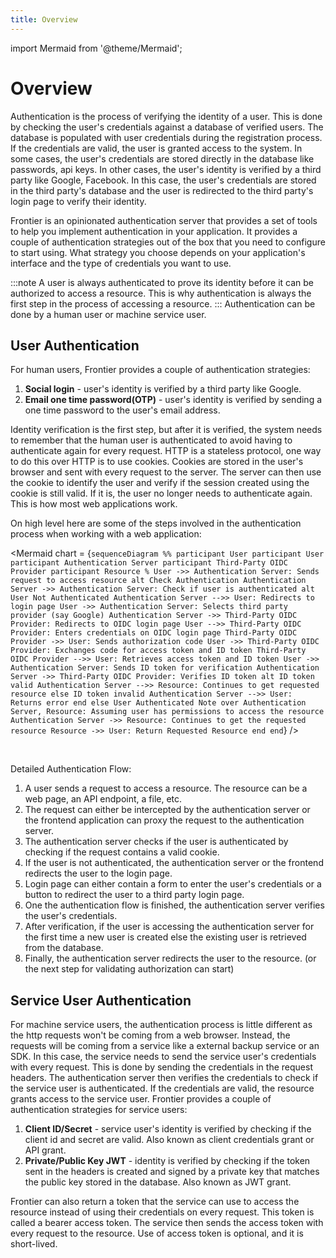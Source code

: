 ```yaml
---
title: Overview
---
```


import Mermaid from '@theme/Mermaid';

# Overview

Authentication is the process of verifying the identity of a user. This is done by checking the user's credentials
against a database of verified users. The database is populated with user credentials during the registration process.
If the credentials are valid, the user is granted access to the system. In some cases, the user's credentials are
stored directly in the database like passwords, api keys. In other cases, the user's identity is verified by a third
party like Google, Facebook. In this case, the user's credentials are stored in the third party's database and the
user is redirected to the third party's login page to verify their identity.

Frontier is an opinionated authentication server that provides a set of tools to help you implement authentication in
your application. It provides a couple of authentication strategies out of the box that you need to configure to start
using. What strategy you choose depends on your application's interface and the type of credentials you want to use.

:::note
A user is always authenticated to prove its identity before it can be authorized to access a
resource. This is why authentication is always the first step in the process of accessing a resource.
:::
Authentication can be done by a human user or machine service user.

## User Authentication

For human users, Frontier provides a couple of authentication strategies:

1. **Social login** - user's identity is verified by a third party like Google.
2. **Email one time password(OTP)** - user's identity is verified by sending a one time password to the user's email address.

Identity verification is the first step, but after it is verified, the system needs to remember that the human user is
authenticated to avoid having to authenticate again for every request. HTTP is a stateless protocol, one way to do this
over HTTP is to use cookies. Cookies are stored in the user's browser and sent with every request to the server.
The server can then use the cookie to identify the user and verify if the session created using the cookie is
still valid. If it is, the user no longer needs to authenticate again. This is how most web applications work.

On high level here are some of the steps involved in the authentication process when working with a web application:

<Mermaid chart = {`sequenceDiagram
    %% participant User
    participant User
    participant Authentication Server
    participant Third-Party OIDC Provider
    participant Resource
   %
    User ->> Authentication Server: Sends request to access resource
      alt Check Authentication
        Authentication Server ->> Authentication Server: Check if user is authenticated
        alt User Not Authenticated
            Authentication Server -->> User: Redirects to login page
            User ->> Authentication Server: Selects third party provider (say Google)
            Authentication Server ->> Third-Party OIDC Provider: Redirects to OIDC login page
            User -->> Third-Party OIDC Provider: Enters credentials on OIDC login page
            Third-Party OIDC Provider ->> User: Sends authorization code
            User ->> Third-Party OIDC Provider: Exchanges code for access token and ID token
            Third-Party OIDC Provider -->> User: Retrieves access token and ID token
            User ->> Authentication Server: Sends ID token for verification
            Authentication Server ->> Third-Party OIDC Provider: Verifies ID token
            alt ID token valid
                Authentication Server -->> Resource: Continues to get requested resource
            else ID token invalid
                Authentication Server -->> User: Returns error
            end
        else User Authenticated
            Note over Authentication Server, Resource: Assuming user has permissions to access the resource
            Authentication Server ->> Resource: Continues to get the requested resource
            Resource ->> User: Return Requested Resource
        end
    end`}
/>

<br/>

Detailed Authentication Flow:

1. A user sends a request to access a resource. The resource can be a web page, an API endpoint, a file, etc.
2. The request can either be intercepted by the authentication server or the frontend application can proxy the request
   to the authentication server.
3. The authentication server checks if the user is authenticated by checking if the request contains a valid cookie.
4. If the user is not authenticated, the authentication server or the frontend redirects the user to the login page.
5. Login page can either contain a form to enter the user's credentials or a button to redirect the user to a third
   party login page.
6. One the authentication flow is finished, the authentication server verifies the user's credentials.
7. After verification, if the user is accessing the authentication server for the first time a new user is created else
   the existing user is retrieved from the database.
8. Finally, the authentication server redirects the user to the resource. (or the next step for validating authorization
   can start)

## Service User Authentication

For machine service users, the authentication process is little different as the http requests won't be coming from a web
browser. Instead, the requests will be coming from a service like a external backup service or an SDK. In this case, the
service needs to send the service user's credentials with every request. This is done by sending the credentials in
the request headers. The authentication server then verifies the credentials to check if the service user is authenticated.
If the credentials are valid, the resource grants access to the service user.
Frontier provides a couple of authentication strategies for service users:

1. **Client ID/Secret** - service user's identity is verified by checking if the client id and secret are valid. Also known
   as client credentials grant or API grant.
2. **Private/Public Key JWT** - identity is verified by checking if the token sent in the headers is created and signed by a
   private key that matches the public key stored in the database. Also known as JWT grant.

Frontier can also return a token that the service can use to access the resource instead of using their credentials on
every request. This token is called a bearer access token. The service then sends the access token with every
request to the resource. Use of access token is optional, and it is short-lived.
